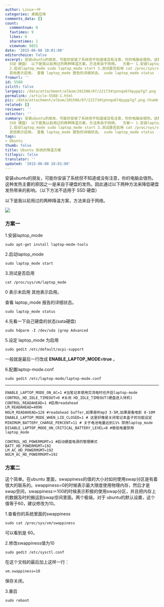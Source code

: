 ```yaml
---
author: Linux一叶
categories: 桌面应用
comments_data: []
count:
  commentnum: 0
  favtimes: 9
  likes: 0
  sharetimes: 1
  viewnum: 9831
date: '2015-06-08 10:01:00'
editorchoice: false
excerpt: 安装ubuntu的朋友，可能你安装了系统但不知道或没有注意，你的电脑会很热。这种发热主要的原因之一是来自于硬盘的发热。因此通过以下两种方法来降低硬盘发热带来的影响。（以下方法不适用于
  SSD 硬盘） 以下是我以前用过的两种降温方案，方法来自于网络。  方案一 1.安装laptop_mode sudo apt-getinstall laptop-mode-tools
  2.启动laptop_mode sudo laptop_mode start 3.测试是否启用 cat /proc/sys/vm/laptop_mode 0 表示未启用
  其他表示启用。 查看 laptop_mode 报告的详细状态。 sudo laptop_mode status  4.先看一下自己硬盘的状态(sa
fromurl: ''
id: 5588
islctt: false
largepic: /data/attachment/album/201506/07/221734tpnnqo674pypp7g7.png
permalink: /article-5588-1.html
pic: /data/attachment/album/201506/07/221734tpnnqo674pypp7g7.png.thumb.jpg
related: []
reviewer: ''
selector: ''
summary: 安装ubuntu的朋友，可能你安装了系统但不知道或没有注意，你的电脑会很热。这种发热主要的原因之一是来自于硬盘的发热。因此通过以下两种方法来降低硬盘发热带来的影响。（以下方法不适用于
  SSD 硬盘） 以下是我以前用过的两种降温方案，方法来自于网络。  方案一 1.安装laptop_mode sudo apt-getinstall laptop-mode-tools
  2.启动laptop_mode sudo laptop_mode start 3.测试是否启用 cat /proc/sys/vm/laptop_mode 0 表示未启用
  其他表示启用。 查看 laptop_mode 报告的详细状态。 sudo laptop_mode status  4.先看一下自己硬盘的状态(sa
tags:
- Ubuntu
thumb: false
title: Ubuntu 系统的降温方案
titlepic: false
translator: ''
updated: '2015-06-08 10:01:00'
---
```


安装ubuntu的朋友，可能你安装了系统但不知道或没有注意，你的电脑会很热。这种发热主要的原因之一是来自于硬盘的发热。因此通过以下两种方法来降低硬盘发热带来的影响。（以下方法不适用于 SSD 硬盘）


以下是我以前用过的两种降温方案，方法来自于网络。


![](/data/attachment/album/201506/07/221734tpnnqo674pypp7g7.png)


### 方案一


1.安装laptop\_mode



```
sudo apt-get install laptop-mode-tools
```

2.启动laptop\_mode



```
sudo laptop_mode start
```

3.测试是否启用



```
cat /proc/sys/vm/laptop_mode
```

0 表示未启用 其他表示启用。


查看 laptop\_mode 报告的详细状态。



```
sudo laptop_mode status 
```

4.先看一下自己硬盘的状态(sata硬盘)



```
sudo hdparm -I /dev/sda |grep Advanced
```

5.设定 laptop\_mode 为启用



```
sudo gedit /etc/default/acpi-support
```

一般就是最后一行改成 **ENABLE\_LAPTOP\_MODE=true** 。


6.配置laptop-mode.conf



```
sudo gedit /etc/laptop-mode/laptop-mode.conf
```



---



```
ENABLE_LAPTOP_MODE_ON_AC=1 #当笔记本使用交流电时也开启laptop-mode
CONTROL_HD_IDLE_TIMEOUT=0 #关闭 HD_IDLE_TIMEOUT(硬盘进入待机)
CONTROL_READAHEAD=1 #启用readahead
LM_READAHEAD=4096
NOLM_READAHEAD=128 #readahead buffer,如果是听mp3 3-5M,如果是看电影 8-10M
ENABLE_LAPTOP_MODE_WHEN_LID_CLOSED=1 # 这里好像是关闭笔记本盖子的功能设定
MINIMUM_BATTERY_CHARGE_PERCENT=11 # 关于电池电量达到11% 禁用laptop_mode 
DISABLE_LAPTOP_MODE_ON_CRITICAL_BATTERY_LEVEL=8 #极低电量禁用 laptop_mode

CONTROL_HD_POWERMGMT=1 #启动硬盘电源的管理模式
BATT_HD_POWERMGMT=192
LM_AC_HD_POWERMGMT=192
NOLM_AC_HD_POWERMGMT=192 
```

### 方案二


这个简单。在ubuntu 里面，swappiness的值的大小对如何使用swap分区是有着很大的联系的。swappiness=0的时候表示最大限度使用物理内存，然后才是 swap空间，swappiness＝100的时候表示积极的使用swap分区，并且把内存上的数据及时的搬运到swap空间里面。两个极端，对于 ubuntu的默认设置，这个值等于60，建议修改为10。


1.查看你的系统里面的swappiness



```
sudo cat /proc/sys/vm/swappiness
```

可以看到是 60。


2.修改swappiness值为10



```
sudo gedit /etc/sysctl.conf
```

在这个文档的最后加上这样一行：



```
vm.swappiness=10
```

保存关闭。


3.重启



```
sudo reboot
```